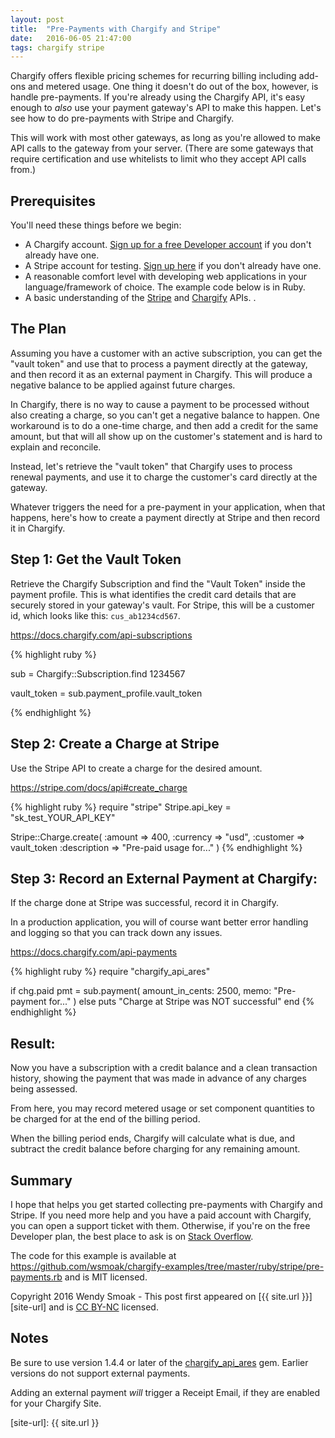```yaml
---
layout: post
title:  "Pre-Payments with Chargify and Stripe"
date:   2016-06-05 21:47:00
tags: chargify stripe
---
```


Chargify offers flexible pricing schemes for recurring billing including add-ons and metered usage.  One thing it doesn't do out of the box, however, is handle pre-payments.  If you're already using the Chargify API, it's easy enough to _also_ use your payment gateway's API to make this happen. Let's see how to do pre-payments with Stripe and Chargify.

This will work with most other gateways, as long as you're allowed to make API calls to the gateway from your server.  (There are some gateways that require certification and use whitelists to limit who they accept API calls from.)

## Prerequisites

You'll need these things before we begin:

* A Chargify account.  [Sign up for a free Developer account][chargify-signup] if you don't already have one.
* A Stripe account for testing.  [Sign up here][stripe-signup] if you don't already have one.
* A reasonable comfort level with developing web applications in your language/framework of choice. The example code below is in Ruby.
* A basic understanding of the [Stripe][stripe-api] and [Chargify][api-intro] APIs. .

## The Plan

Assuming you have a customer with an active subscription, you can get the "vault token" and use that to process a payment directly at the gateway, and then record it as an external payment in Chargify.  This will produce a negative balance to be applied against future charges.

In Chargify, there is no way to cause a payment to be processed without also creating a charge, so you can't get a negative balance to happen.  One workaround is to do a one-time charge, and then add a credit for the same amount, but that will all show up on the customer's statement and is hard to explain and reconcile.

Instead, let's retrieve the "vault token" that Chargify uses to process renewal payments, and use it to charge the customer's card directly at the gateway.

Whatever triggers the need for a pre-payment in your application, when that happens, here's how to create a payment directly at Stripe and then record it in Chargify.

## Step 1: Get the Vault Token

Retrieve the Chargify Subscription and find the "Vault Token" inside the payment profile.  This is what identifies the credit card details that are securely stored in your gateway's vault.  For Stripe, this will be a customer id, which looks like this: `cus_ab1234cd567`.

<https://docs.chargify.com/api-subscriptions>

{% highlight ruby %}

sub = Chargify::Subscription.find 1234567

vault_token = sub.payment_profile.vault_token

{% endhighlight %}

## Step 2: Create a Charge at Stripe

Use the Stripe API to create a charge for the desired amount.

<https://stripe.com/docs/api#create_charge>

{% highlight ruby %}
require "stripe"
Stripe.api_key = "sk_test_YOUR_API_KEY"

Stripe::Charge.create(
  :amount => 400,
  :currency => "usd",
  :customer => vault_token
  :description => "Pre-paid usage for..."
)
{% endhighlight %}

## Step 3: Record an External Payment at Chargify:

If the charge done at Stripe was successful, record it in Chargify.

In a production application, you will of course want better error handling and logging so that you can track down any issues.

<https://docs.chargify.com/api-payments>

{% highlight ruby %}
require "chargify_api_ares"

if chg.paid
  pmt = sub.payment(
    amount_in_cents: 2500,
    memo: "Pre-payment for..."
  )
else
  puts "Charge at Stripe was NOT successful"
end
{% endhighlight %}

## Result:

Now you have a subscription with a credit balance and a clean transaction history, showing the payment that was made in advance of any charges being assessed.

From here, you may record metered usage or set component quantities to be charged for at the end of the billing period.

When the billing period ends, Chargify will calculate what is due, and subtract the credit balance before charging for any remaining amount.

## Summary

I hope that helps you get started collecting pre-payments with Chargify and Stripe.  If you need more help and you have a paid account with Chargify, you can open a support ticket with them.  Otherwise, if you're on the free Developer plan, the best place to ask is on [Stack Overflow][so].

The code for this example is available at <https://github.com/wsmoak/chargify-examples/tree/master/ruby/stripe/pre-payments.rb> and is MIT licensed.

Copyright 2016 Wendy Smoak - This post first appeared on [{{ site.url }}][site-url] and is [CC BY-NC][cc-by-nc] licensed.

## Notes

Be sure to use version 1.4.4 or later of the [chargify_api_ares][gem] gem.  Earlier versions do not support external payments.

Adding an external payment _will_ trigger a Receipt Email, if they are enabled for your Chargify Site.

[chargify-signup]: https://app.chargify.com/signup/developer3
[stripe-signup]: https://dashboard.stripe.com/register
[so]: http://stackoverflow.com/questions/tagged/chargify
[api-intro]: https://docs.chargify.com/api-introduction
[stripe-api]: https://stripe.com/docs/api
[gem]: https://rubygems.org/gems/chargify_api_ares/
[cc-by-nc]:  http://creativecommons.org/licenses/by-nc/3.0/
[site-url]: {{ site.url }}

